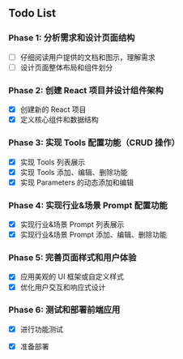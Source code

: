 ## Todo List

### Phase 1: 分析需求和设计页面结构
- [ ] 仔细阅读用户提供的文档和图示，理解需求
- [ ] 设计页面整体布局和组件划分

### Phase 2: 创建 React 项目并设计组件架构
- [x] 创建新的 React 项目
- [x] 定义核心组件和数据结构

### Phase 3: 实现 Tools 配置功能（CRUD 操作）
- [x] 实现 Tools 列表展示
- [x] 实现 Tools 添加、编辑、删除功能
- [x] 实现 Parameters 的动态添加和编辑

### Phase 4: 实现行业&场景 Prompt 配置功能
- [x] 实现行业&场景 Prompt 列表展示
- [x] 实现行业&场景 Prompt 添加、编辑、删除功能

### Phase 5: 完善页面样式和用户体验
- [x] 应用美观的 UI 框架或自定义样式
- [x] 优化用户交互和响应式设计

### Phase 6: 测试和部署前端应用
- [x] 进行功能测试
- [x] 准备部署

